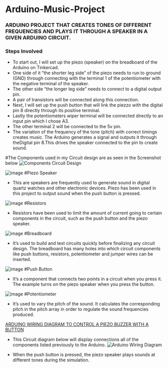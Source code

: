 # Arduino-Music-Project

### ARDUINO PROJECT THAT CREATES TONES OF DIFFERENT FREQUENCIES AND PLAYS IT THROUGH A SPEAKER IN A GIVEN ARDUINO CIRCUIT.

### Steps Involved
* To start out, I will set up the piezo (speaker) on the breadboard of the Arduino on Tinkercad.
* One side of it “the shorter leg side” of the piezo needs to run to ground (GND) through connecting with the terminal 1 of the potentiometer with the negative terminal of the speaker.
* The other side “the longer leg side” needs to connect to a digital output pin.
* A pair of transistors will be connected along this connection.
* Next, I will set up the push button that will link the piezzo with the digital pin 8 directly through its positive terminal.
* Lastly the potentiometers wiper terminal will be connected directly to an input pin which I chose A3.
* The other terminal 2 will be connected to the 5v pin.
* The variation of the frequency of the tone (pitch) with correct timings creates music. The Arduino generates a signal and outputs it through theDigital pin 8.This drives the speaker connected to the pin to create sound.

#The Components used in my Circuit design are as seen in the Screenshot below
![Components Circuit Design](https://user-images.githubusercontent.com/70195777/174504143-180fb606-8fda-46ac-9095-e8a529592ebe.png)

![image](https://user-images.githubusercontent.com/70195777/174504795-41bb1b1c-ff2c-4946-b94f-785c01b6320c.png) #Piezo Speaker
* This are speakers are frequently used to generate sound in digital quartz watches and other electronic devices. Piezo has been used in this project to output sound when the push button is pressed.

![image](https://user-images.githubusercontent.com/70195777/174504868-b5d9c080-8d89-4908-a6eb-c07d6c233a3b.png) #Resistors
* Resistors have been used to limit the amount of current going to certain components in the circuit, such as the push button and the piezo speaker.

![image](https://user-images.githubusercontent.com/70195777/174504909-18d6b397-5a2b-448c-bdd5-ab2f71ce3ab8.png) #Breadboard
* It’s used to build and test circuits quickly before finalizing any circuit design. The breadboard has many holes into which circuit components like push buttons, resistors, potentiometer and jumper wires can be inserted.

![image](https://user-images.githubusercontent.com/70195777/174504943-2ca1bf4f-7de1-44a6-aa4a-4b114ca9c4c7.png) #Push Button
* It’s a component that connects two points in a circuit when you press it. The example turns on the piezo speaker when you press the button.

![image](https://user-images.githubusercontent.com/70195777/174504970-e7a0b9fd-0126-4f35-8de6-d5dcb647aa4a.png) #Potentiometer
* It’s used to vary the pitch of the sound. It calculates the corresponding pitch in the pitch array in order to regulate the sound frequencies produced.

<u> ARDUINO WIRING DIAGRAM TO CONTROL A PIEZO BUZZER WITH A BUTTON </U>
* This Circuit diagram below will display connections all of the components listed previously to the Arduino.
![Arduino Wiring Diagram](https://user-images.githubusercontent.com/70195777/174504339-5de87f1e-9a79-4d79-91f4-a460d8a65693.png)

* When the push button is pressed, the piezo speaker plays sounds at different tones during the simulation.
